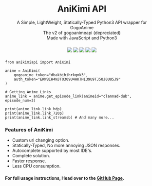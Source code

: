 <h1 style="text-align: center;">AniKimi API</h1>
<div align="center">A Simple, LightWeight, Statically-Typed Python3 API wrapper for GogoAnime</div>
<div align="center">The v2 of gogoanimeapi (depreciated)</div>
<div align="center">Made with JavaScript and Python3</div>


###

<div align="center">
<img src="https://img.shields.io/badge/GitHub-100000?style=for-the-badge&logo=github&logoColor=white">
<img src="https://img.shields.io/badge/Python-FFD43B?style=for-the-badge&logo=python&logoColor=darkgreen">
<img src="https://img.shields.io/badge/JavaScript-323330?style=for-the-badge&logo=javascript&logoColor=F7DF1E">
<img src="https://img.shields.io/badge/Ubuntu-E95420?style=for-the-badge&logo=ubuntu&logoColor=white">
<img src="https://img.shields.io/badge/PyCharm-000000.svg?&style=for-the-badge&logo=PyCharm&logoColor=white">
</div>

### 
```
from anikimiapi import AniKimi

anime = AniKimi(
    gogoanime_token="dbakbihihrkqnk3",
    auth_token="EKWBIH4NJTO309U4HKTHI39U9TJ5OJ0UU5J9"
)

# Getting Anime Links
anime_link = anime.get_episode_link(animeid="clannad-dub", episode_num=3)

print(anime_link.link_hdp)
print(anime_link.link_720p)
print(anime_link.link_streamsb) # And many more...
```

### Features of AniKimi
* Custom url changing option.
* Statically-Typed, No more annoying JSON responses.
* Autocomplete supported by most IDE's.
* Complete solution.
* Faster response.
* Less CPU consumption.

###
#### For full usage instructions, Head over to the [GitHub Page](https://github.com/BaraniARR/anikimiapi).
